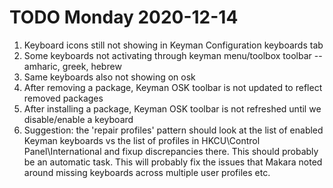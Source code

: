 # TODO Monday 2020-12-14

1. Keyboard icons still not showing in Keyman Configuration keyboards tab
2. Some keyboards not activating through keyman menu/toolbox toolbar -- amharic, greek, hebrew
3. Same keyboards also not showing on osk
4. After removing a package, Keyman OSK toolbar is not updated to reflect removed packages
5. After installing a package, Keyman OSK toolbar is not refreshed until we disable/enable a keyboard
6. Suggestion: the 'repair profiles' pattern should look at the list of enabled Keyman keyboards vs the list of profiles in HKCU\Control Panel\International and fixup discrepancies there. This should probably be an automatic task. This will probably fix the issues that Makara noted around missing keyboards across multiple user profiles etc.
